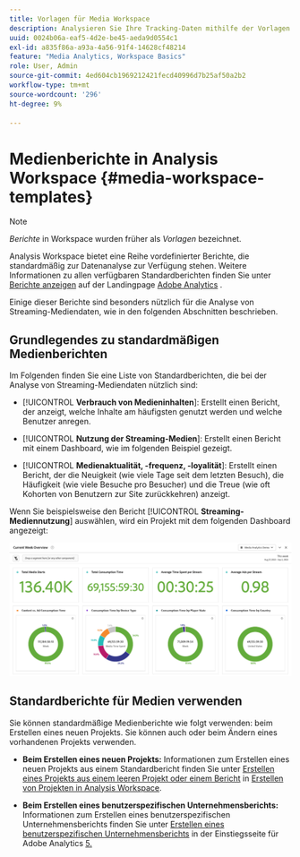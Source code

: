 ```yaml
---
title: Vorlagen für Media Workspace
description: Analysieren Sie Ihre Tracking-Daten mithilfe der Vorlagen von Media Workspace. Wählen Sie Standardvorlagen für Akquise oder Streaming-Medien aus oder erstellen Sie eigene benutzerdefinierte Vorlagen.
uuid: 0024b06a-eaf5-4d2e-be45-aeda9d0554c1
exl-id: a835f86a-a93a-4a56-91f4-14628cf48214
feature: "Media Analytics, Workspace Basics"
role: User, Admin
source-git-commit: 4ed604cb1969212421fecd40996d7b25af50a2b2
workflow-type: tm+mt
source-wordcount: '296'
ht-degree: 9%

---
```


# Medienberichte in Analysis Workspace {#media-workspace-templates}

>[!NOTE]
>
>*Berichte* in Workspace wurden früher als *Vorlagen* bezeichnet.

Analysis Workspace bietet eine Reihe vordefinierter Berichte, die standardmäßig zur Datenanalyse zur Verfügung stehen. Weitere Informationen zu allen verfügbaren Standardberichten finden Sie unter [Berichte anzeigen](https://experienceleague.adobe.com/docs/analytics/analyze/landing.html?lang=en#menus) auf der Landingpage [Adobe Analytics](https://experienceleague.adobe.com/docs/analytics/analyze/landing.html?lang=de) .

Einige dieser Berichte sind besonders nützlich für die Analyse von Streaming-Mediendaten, wie in den folgenden Abschnitten beschrieben.

## Grundlegendes zu standardmäßigen Medienberichten

Im Folgenden finden Sie eine Liste von Standardberichten, die bei der Analyse von Streaming-Mediendaten nützlich sind:

* [!UICONTROL **Verbrauch von Medieninhalten**]: Erstellt einen Bericht, der anzeigt, welche Inhalte am häufigsten genutzt werden und welche Benutzer anregen.

* [!UICONTROL **Nutzung der Streaming-Medien**]: Erstellt einen Bericht mit einem Dashboard, wie im folgenden Beispiel gezeigt.

* [!UICONTROL **Medienaktualität, -frequenz, -loyalität**]: Erstellt einen Bericht, der die Neuigkeit (wie viele Tage seit dem letzten Besuch), die Häufigkeit (wie viele Besuche pro Besucher) und die Treue (wie oft Kohorten von Benutzern zur Site zurückkehren) anzeigt.

Wenn Sie beispielsweise den Bericht [!UICONTROL **Streaming-Mediennutzung**] auswählen, wird ein Projekt mit dem folgenden Dashboard angezeigt:

![](/help/reporting/assets/aa-workspace.png)

## Standardberichte für Medien verwenden

Sie können standardmäßige Medienberichte wie folgt verwenden:
beim Erstellen eines neuen Projekts. Sie können auch oder beim Ändern eines vorhandenen Projekts verwenden.

* **Beim Erstellen eines neuen Projekts:** Informationen zum Erstellen eines neuen Projekts aus einem Standardbericht finden Sie unter [Erstellen eines Projekts aus einem leeren Projekt oder einem Bericht](https://experienceleague.adobe.com/docs/analytics/analyze/analysis-workspace/build-workspace-project/create-projects.html?lang=en#create-a-project-from-a-blank-project-or-a-report) in [Erstellen von Projekten in Analysis Workspace](https://experienceleague.adobe.com/docs/analytics/analyze/analysis-workspace/build-workspace-project/create-projects.html?lang=en#create-a-project-from-a-blank-project-or-a-report).

* **Beim Erstellen eines benutzerspezifischen Unternehmensberichts:** Informationen zum Erstellen eines benutzerspezifischen Unternehmensberichts finden Sie unter [Erstellen eines benutzerspezifischen Unternehmensberichts](https://experienceleague.adobe.com/docs/analytics/analyze/landing.html?lang=en#company-report) in der Einstiegsseite für Adobe Analytics [5.](https://experienceleague.adobe.com/docs/analytics/analyze/landing.html?lang=de)
